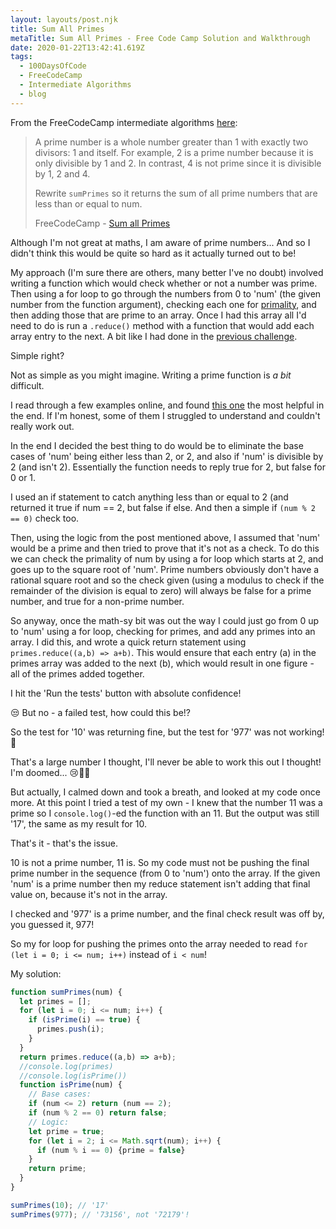 ```yaml
---
layout: layouts/post.njk
title: Sum All Primes
metaTitle: Sum All Primes - Free Code Camp Solution and Walkthrough
date: 2020-01-22T13:42:41.619Z
tags:
  - 100DaysOfCode
  - FreeCodeCamp
  - Intermediate Algorithms
  - blog
---
```

From the FreeCodeCamp intermediate algorithms [here](https://www.freecodecamp.org/learn/javascript-algorithms-and-data-structures/intermediate-algorithm-scripting/sum-all-primes):

> A prime number is a whole number greater than 1 with exactly two divisors: 1 and itself. For example, 2 is a prime number because it is only divisible by 1 and 2. In contrast, 4 is not prime since it is divisible by 1, 2 and 4.
> 
> Rewrite `sumPrimes` so it returns the sum of all prime numbers that are less than or equal to num.
> 
> FreeCodeCamp - [Sum all Primes](https://www.freecodecamp.org/learn/javascript-algorithms-and-data-structures/intermediate-algorithm-scripting/sum-all-primes)

Although I'm not great at maths, I am aware of prime numbers... And so I didn't think this would be quite so hard as it actually turned out to be!

My approach (I'm sure there are others, many better I've no doubt) involved writing a function which would check whether or not a number was prime. Then using a for loop to go through the numbers from 0 to 'num' (the given number from the function argument), checking each one for [primality](https://en.wikipedia.org/wiki/Primality_test), and then adding those that are prime to an array. Once I had this array all I'd need to do is run a `.reduce()` method with a function that would add each array entry to the next. A bit like I had done in the [previous challenge](/posts/sum-all-odd-fibonacci-numbers/).


Simple right?

Not as simple as you might imagine. Writing a prime function is _a bit_ difficult.

I read through a few examples online, and found [this one](https://studymaths.co.uk/topics/checkIfPrime.php) the most helpful in the end. If I'm honest, some of them I struggled to understand and couldn't really work out.

In the end I decided the best thing to do would be to eliminate the base cases of 'num' being either less than 2, or 2, and also if 'num' is divisible by 2 (and isn't 2). Essentially the function needs to reply true for 2, but false for 0 or 1.

I used an if statement to catch anything less than or equal to 2 (and returned it true if num == 2, but false if else. And then a simple if `(num % 2 == 0)` check too.

Then, using the logic from the post mentioned above, I assumed that 'num' would be a prime and then tried to prove that it's not as a check. To do this we can check the primality of num by using a for loop which starts at 2, and goes up to the square root of 'num'. Prime numbers obviously don't have a rational square root and so the check given (using a modulus to check if the remainder of the division is equal to zero) will always be false for a prime number, and true for a non-prime number.

So anyway, once the math-sy bit was out the way I could just go from 0 up to 'num' using a for loop, checking for primes, and add any primes into an array. I did this, and wrote a quick return statement using `primes.reduce((a,b) => a+b)`. This would ensure that each entry (a) in the primes array was added to the next (b), which would result in one figure - all of the primes added together.

I hit the 'Run the tests' button with absolute confidence!

😒 But no - a failed test, how could this be!?

So the test for '10' was returning fine, but the test for '977' was not working! 🤔

That's a large number I thought, I'll never be able to work this out I thought! I'm doomed... 😢🤷‍♂️

But actually, I calmed down and took a breath, and looked at my code once more. At this point I tried a test of my own - I knew that the number 11 was a prime so I `console.log()`-ed the function with an 11. But the output was still '17', the same as my result for 10.

That's it - that's the issue.

10 is not a prime number, 11 is. So my code must not be pushing the final prime number in the sequence (from 0 to 'num') onto the array. If the given 'num' is a prime number then my reduce statement isn't adding that final value on, because it's not in the array.

I checked and '977' is a prime number, and the final check result was off by, you guessed it, 977!

So my for loop for pushing the primes onto the array needed to read `for (let i = 0; i <= num; i++)` instead of `i < num`!

My solution:

```javascript
function sumPrimes(num) {
  let primes = [];
  for (let i = 0; i <= num; i++) {
    if (isPrime(i) == true) {
      primes.push(i);
    }
  }
  return primes.reduce((a,b) => a+b);
  //console.log(primes)
  //console.log(isPrime())
  function isPrime(num) {
    // Base cases:
    if (num <= 2) return (num == 2);
    if (num % 2 == 0) return false;
    // Logic:
    let prime = true;
    for (let i = 2; i <= Math.sqrt(num); i++) {
      if (num % i == 0) {prime = false}
    }
    return prime;
  }
}

sumPrimes(10); // '17'
sumPrimes(977); // '73156', not '72179'!
```
